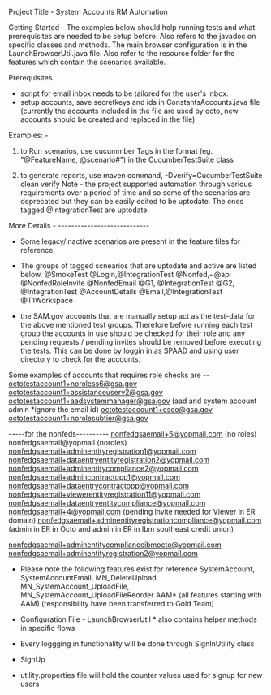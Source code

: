Project Title - System Accounts RM Automation

Getting Started -
The examples below should help running tests and what prerequisites
are needed to be setup before. Also refers to the javadoc on
specific classes and methods. The main browser configuration
is in the LaunchBrowserUtil.java file.
Also refer to the resource folder for the features which contain
the scenarios available.

Prerequisites
- script for email inbox needs to be tailored for the user's inbox.
- setup accounts, save secretkeys and ids in ConstantsAccounts.java file
(currently the accounts included in the file are used by octo, new accounts
should be created and replaced in the file)

Examples: -
1) to Run scenarios, use cucummber Tags in the format (eg. "@FeatureName, @scenario#")
in the CucumberTestSuite class

2) to generate reports, use maven command, -Dverify=CucumberTestSuite clean verify
Note - the project supported automation through various requirements
over a period of time and so some of the scenarios are deprecated but
they can be easily edited to be uptodate. The ones tagged @IntegrationTest
are uptodate.


More Details - ----------------------------
 - Some legacy/inactive scenarios are present in the feature files for reference.
   
   
-    The groups of tagged scnearios that are uptodate and active are listed below.
   @SmokeTest
   @Login,@IntegrationTest
   @Nonfed,~@api
   @NonfedRoleInvite
   @NonfedEmail
   @G1, @IntegrationTest
   @G2, @IntegrationTest
   @AccountDetails
   @Email,@IntegrationTest
   @T1Workspace
   
   
   * the SAM.gov accounts that are manually setup act as the test-data for
   the above mentioned test groups. Therefore before running each test group
   the accounts in use should be checked for their role and any pending requests
   / pending invites should be removed before executing the tests. This can be 
   done by loggin in as SPAAD and using user directory to check for the accounts. 
   
   Some examples of accounts that requires role checks are --
   octotestaccount1+noroless6@gsa.gov
   octotestaccount1+assistanceuserv2@gsa.gov
   octotestaccount1+aadsystemmanager@gsa.gov (aad and system account admin *ignore the email id)
   octotestaccount1+csco@gsa.gov
   octotestaccount1+norolesubtier@gsa.gov
   
   -----for the nonfeds----------
nonfedgsaemail+5@yopmail.com (no roles)
nonfedgsaemail@yopmail (noroles)
nonfedgsaemail+adminentityregistration1@yopmail.com
nonfedgsaemail+dataentryentityregistration2@yopmail.com
nonfedgsaemail+adminentitycompliance2@yopmail.com
nonfedgsaemail+admincontractopp1@yopmail.com
nonfedgsaemail+dataentrycontractopp@yopmail.com
nonfedgsaemail+viewerentityregistration11@yopmail.com
nonfedgsaemail+dataentryentitycompliance@yopmail.com
nonfedgsaemail+4@yopmail.com (pending invite needed for Viewer in ER domain)
nonfedgsaemail+adminentityregistrationcompliance@yopmail.com (admin in ER in Octo
and admin in ER in Ibm southeast credit union)

nonfedgsaemail+adminentitycomplianceibmocto@yopmail.com
nonfedgsaemail+adminentityregistration2@yopmail.com

   
   
 - Please note the following features exist for reference
 	SystemAccount, SystemAccountEmail, MN_DeleteUpload
 	MN_SystemAccount_UploadFile, MN_SystemAccount_UploadFileReorder
 	AAM* (all features starting with AAM)
 	(responsibility have been transferred to Gold Team)
 	
    
 - Configuration File - LaunchBrowserUtil * also contains helper methods in specific flows
 - Every loggging in functionality will be done through SignInUtility class
 - SignUp 
 - utility.properties file will hold the counter values used for signup for new users


